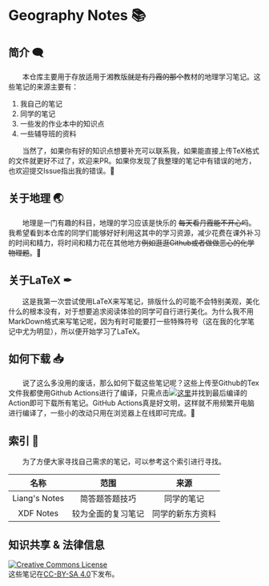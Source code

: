 # Geography Notes  📚

## 简介  🗨

&emsp;&emsp;本仓库主要用于存放适用于湘教版~~就是有丹霞的那个~~教材的地理学习笔记。这些笔记的来源主要有：

1. 我自己的笔记
2. 同学的笔记
3. 一些发的作业本中的知识点
4. 一些辅导班的资料

&emsp;&emsp;当然了，如果你有好的知识点想要补充可以联系我，如果能直接上传TeX格式的文件就更好不过了，欢迎来PR。如果你发现了我整理的笔记中有错误的地方，也欢迎提交Issue指出我的错误。🤪

## 关于地理 🌏

&emsp;&emsp;地理是一门有趣的科目，地理的学习应该是快乐的 ~~每天看丹霞能不开心吗~~。我希望看到本仓库的同学们能够好好利用这其中的学习资源，减少花费在课外补习的时间和精力，将时间和精力花在其他地方~~例如逛逛Github或者做做恶心的化学物理题~~。🤮

## 关于LaTeX  ✒

&emsp;&emsp;这是我第一次尝试使用LaTeX来写笔记，排版什么的可能不会特别美观，美化什么的根本没有，对于想要追求阅读体验的同学可自行进行美化。为什么我不用MarkDown格式来写笔记呢，因为有时可能要打一些特殊符号（这在我的化学笔记中尤为明显），所以便开始学习了LaTeX。

## 如何下载 📥

&emsp;&emsp;说了这么多没用的废话，那么如何下载这些笔记呢？这些上传至Github的Tex文件我都使用Github Actions进行了编译，只需点击[![这里](https://camo.githubusercontent.com/c864d5ed3fa361052c6891846a375d92050d59f882cc33aec9f64632da02bb3b/68747470733a2f2f696d672e736869656c64732e696f2f62616467652f676974687562253230616374696f6e732d2532333236373145352e7376673f7374796c653d666f722d7468652d6261646765266c6f676f3d676974687562616374696f6e73266c6f676f436f6c6f723d7768697465)](https://github.com/Cicada000/Geography-Notes/actions)并找到最后编译的Action即可下载所有笔记。GitHub Actions真是好文明，这样就不用频繁开电脑进行编译了，一些小的改动只用在浏览器上在线即可完成。🎉

## 索引  🔗

&emsp;&emsp;为了方便大家寻找自己需求的笔记，可以参考这个索引进行寻找。

|     名称      |        范围        |       来源       |
| :-----------: | :----------------: | :--------------: |
| Liang's Notes |   简答题答题技巧   |    同学的笔记    |
|   XDF Notes   | 较为全面的复习笔记 | 同学的新东方资料 |

## 知识共享 & 法律信息

<a rel="license" href="http://creativecommons.org/licenses/by-sa/4.0/"><img alt="Creative Commons License" style="border-width:0" src="https://i.creativecommons.org/l/by-sa/4.0/88x31.png" /></a><br />这些笔记在<a rel="license" href="http://creativecommons.org/licenses/by-sa/4.0/">CC-BY-SA 4.0</a>下发布。
